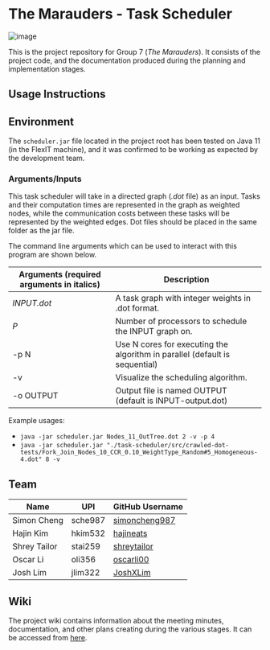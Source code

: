 # The Marauders - Task Scheduler

![image](https://user-images.githubusercontent.com/25168901/149856531-6b19e479-5dea-4eb9-bd21-add40c1a9304.png)

This is the project repository for Group 7 (*The Marauders*). It consists of the project code, and the documentation produced during the planning and implementation stages.

## Usage Instructions

## Environment

The `scheduler.jar` file located in the project root has been tested on Java 11 (in the FlexIT machine), and it was confirmed to be working as expected by the development team.

### Arguments/Inputs

This task scheduler will take in a directed graph (*.dot* file) as an input. Tasks and their computation times are represented in the graph as weighted nodes, while the communication costs between these tasks will be represented by the weighted edges. Dot files should be placed in the same folder as the jar file.

The command line arguments which can be used to interact with this program are shown below.

| Arguments (required arguments in italics) | Description |
| --- | --- |
| *INPUT.dot* | A task graph with integer weights in .dot format. |
| *P* | Number of processors to schedule the INPUT graph on. |
| -p N | Use N cores for executing the algorithm in parallel (default is sequential) |
| -v | Visualize the scheduling algorithm. |
| -o OUTPUT | Output file is named OUTPUT (default is INPUT-output.dot) |

Example usages: 
- ```java -jar scheduler.jar Nodes_11_OutTree.dot 2 -v -p 4```
- ```java -jar scheduler.jar "./task-scheduler/src/crawled-dot-tests/Fork_Join_Nodes_10_CCR_0.10_WeightType_Random#5_Homogeneous-4.dot" 8 -v```


## Team

| Name | UPI | GitHub Username |
| --- | --- | --- |
| Simon Cheng | sche987 | [simoncheng987](https://github.com/simoncheng987) |
| Hajin Kim | hkim532 | [hajineats](https://github.com/hajineats) |
| Shrey Tailor | stai259 | [shreytailor](https://github.com/shreytailor) |
| Oscar Li | oli356 | [oscarli00](https://github.com/oscarli00) |
| Josh Lim | jlim322 | [JoshXLim](https://github.com/JoshXLim) |

## Wiki

The project wiki contains information about the meeting minutes, documentation, and other plans creating during the various stages. It can be accessed from [here](wiki/index.md).
